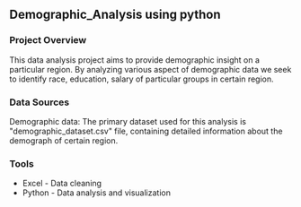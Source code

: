 ## Demographic_Analysis using python

### Project Overview

This data analysis project aims to provide demographic insight on a particular region. By analyzing various aspect of demographic data we seek to identify race, education, salary of 
particular groups in certain region.

### Data Sources
Demographic data: The primary dataset used for this analysis is "demographic_dataset.csv" file, containing detailed information about the demograph of certain region.

### Tools
-  Excel - Data cleaning
-  Python - Data analysis and visualization
